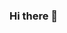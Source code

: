 ### Hi there 👋

<!--
**RichardMarshallONS/RichardMarshallONS** is a ✨ _special_ ✨ repository because its `README.md` (this file) appears on your GitHub profile.

Here are some ideas to get you started:

- 🔭 I’m currently working on exciting projects.
- 🌱 I’m currently learning Python and the multitude of libraries it offers!
- 💬 Ask me about anything.
- 😄 Pronouns: he/him
- ⚡ Fun fact: tbc
-->
